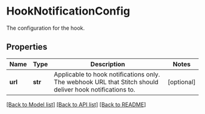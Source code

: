 # HookNotificationConfig

The configuration for the hook.
## Properties
Name | Type | Description | Notes
------------ | ------------- | ------------- | -------------
**url** | **str** | Applicable to hook notifications only. The webhook URL that Stitch should deliver hook notifications to.  | [optional] 

[[Back to Model list]](../README.md#documentation-for-models) [[Back to API list]](../README.md#documentation-for-api-endpoints) [[Back to README]](../README.md)


